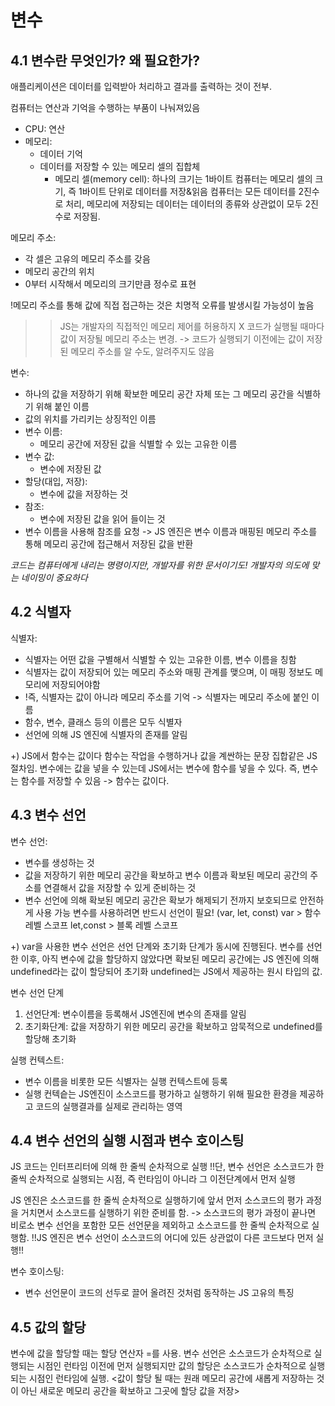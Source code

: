 변수
====

4.1 변수란 무엇인가? 왜 필요한가?
-------------------------------
애플리케이션은 데이터를 입력받아 처리하고 결과를 출력하는 것이 전부.

컴퓨터는 연산과 기억을 수행하는 부품이 나눠져있음
 - CPU: 연산
 - 메모리: 
    - 데이터 기억
    - 데이터를 저장할 수 있는 메모리 셀의 집합체
        - 메모리 셀(memory cell): 하나의 크기는 1바이트
컴퓨터는 메모리 셀의 크기, 즉 1바이트 단위로 데이터를 저장&읽음
컴퓨터는 모든 데이터를 2진수로 처리, 메모리에 저장되는 데이터는 데이터의 종류와 상관없이 모두 2진수로 저장됨.

메모리 주소:
 - 각 셀은 고유의 메모리 주소를 갖음
 - 메모리 공간의 위치
 - 0부터 시작해서 메모리의 크기만큼 정수로 표현

!메모리 주소를 통해 값에 직접 접근하는 것은 치명적 오류를 발생시킬 가능성이 높음
 >> JS는 개발자의 직접적인 메모리 제어를 허용하지 X
 >> 코드가 실행될 때마다 값이 저장될 메모리 주소는 변경. -> 코드가 실행되기 이전에는 값이 저장된 메모리 주소를 알 수도, 알려주지도 않음

변수:
 - 하나의 값을 저장하기 위해 확보한 메모리 공간 자체 또는 그 메모리 공간을 식별하기 위해 붙인 이름
 - 값의 위치를 가리키는 상징적인 이름
 - 변수 이름:
    - 메모리 공간에 저장된 값을 식별할 수 있는 고유한 이름
 - 변수 값:
    - 변수에 저장된 값
- 할당(대입, 저장):
    - 변수에 값을 저장하는 것
- 참조:
    - 변수에 저장된 값을 읽어 들이는 것
- 변수 이름을 사용해 참조를 요청 -> JS 엔진은 변수 이름과 매핑된 메모리 주소를 통해 메모리 공간에 접근해서 저장된 값을 반환

*코드는 컴퓨터에게 내리는 명령이지만, 개발자를 위한 문서이기도! 개발자의 의도에 맞는 네이밍이 중요하다*

4.2 식별자
----------
식별자:
 - 식별자는 어떤 값을 구별해서 식별할 수 있는 고유한 이름, 변수 이름을 칭함
 - 식별자는 값이 저장되어 있는 메모리 주소와 매핑 관계를 맺으며, 이 매핑 정보도 메모리에 저장되어야함
 - !즉, 식별자는 값이 아니라 메모리 주소를 기억 -> 식별자는 메모리 주소에 붙인 이름
 - 함수, 변수, 클래스 등의 이름은 모두 식별자
 - 선언에 의해 JS 엔진에 식별자의 존재를 알림

+) JS에서 함수는 값이다
함수는 작업을 수행하거나 값을 계싼하는 문장 집합같은 JS 절차임.
변수에는 값을 넣을 수 있는데 JS에서는 변수에 함수를 넣을 수 있다.
즉, 변수는 함수를 저장할 수 있음 -> 함수는 값이다.

4.3 변수 선언
-----------
변수 선언:
 - 변수를 생성하는 것
 - 값을 저장하기 위한 메모리 공간을 확보하고 변수 이름과 확보된 메모리 공간의 주소를 연결해서 값을 저장할 수 있게 준비하는 것
 - 변수 선언에 의해 확보된 메모리 공간은 확보가 해제되기 전까지 보호되므로 안전하게 사용 가능
변수를 사용하려면 반드시 선언이 필요! (var, let, const)
var > 함수 레벨 스코프 
let,const > 블록 레벨 스코프

+) var을 사용한 변수 선언은 선언 단계와 초기화 단계가 동시에 진행된다.
변수를 선언한 이후, 아직 변수에 값을 할당하지 않았다면 확보된 메모리 공간에는 JS 엔진에 의해 undefined라는 값이 할당되어 초기화
undefined는 JS에서 제공하는 원시 타입의 값.

변수 선언 단계
1. 선언단계: 변수이름을 등록해서 JS엔진에 변수의 존재를 알림
2. 초기화단계: 값을 저장하기 위한 메모리 공간을 확보하고 암묵적으로 undefined를 할당해 초기화

실행 컨텍스트:
 - 변수 이름을 비롯한 모든 식별자는 실행 컨텍스트에 등록
 - 실행 컨텍슽는 JS엔진이 소스코드를 평가하고 실행하기 위해 필요한 환경을 제공하고 코드의 실행결과를 실제로 관리하는 영역

4.4 변수 선언의 실행 시점과 변수 호이스팅
--------------------------------------
JS 코드는 인터프리터에 의해 한 줄씩 순차적으로 실행
!!단, 변수 선언은 소스코드가 한 줄씩 순차적으로 실행되는 시점, 즉 런타임이 아니라 그 이전단계에서 먼저 실행

JS 엔진은 소스코드를 한 줄씩 순차적으로 실행하기에 앞서 먼저 소스코드의 평가 과정을 거치면서 소스코드를 실행하기 위한 준비를 함.
-> 소스코드의 평가 과정이 끝나면 비로소 변수 선언을 포함한 모든 선언문을 제외하고 소스코드를 한 줄씩 순차적으로 실행함.
!!JS 엔진은 변수 선언이 소스코드의 어디에 있든 상관없이 다른 코드보다 먼저 실행!!

변수 호이스팅:
 - 변수 선언문이 코드의 선두로 끌어 올려진 것처럼 동작하는 JS 고유의 특징

4.5 값의 할당
-------------
변수에 값을 할당할 때는 할당 연산자 =를 사용.
변수 선언은 소스코드가 순차적으로 실행되는 시점인 런타임 이전에 먼저 실행되지만 값의 할당은 소스코드가 순차적으로 실행되는 시점인 런타임에 실행.
<값이 할당 될 때는 원래 메모리 공간에 새롭게 저장하는 것이 아닌 새로운 메모리 공간을 확보하고 그곳에 할당 값을 저장>

